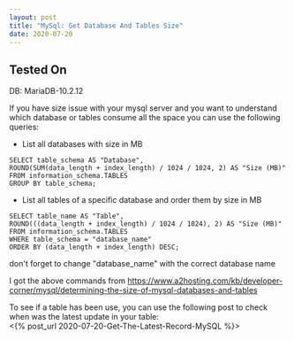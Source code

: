 ```yaml
---
layout: post
title: "MySql: Get Database And Tables Size"
date: 2020-07-20
---
```


## Tested On

DB: MariaDB-10.2.12

If you have size issue with your mysql server and you want to understand which database or tables consume all the space you can use the following queries:

* List all databases with size in MB

```
SELECT table_schema AS "Database",
ROUND(SUM(data_length + index_length) / 1024 / 1024, 2) AS "Size (MB)"
FROM information_schema.TABLES
GROUP BY table_schema;
```

* List all tables of a specific database and order them by size in MB

```
SELECT table_name AS "Table",
ROUND(((data_length + index_length) / 1024 / 1024), 2) AS "Size (MB)"
FROM information_schema.TABLES
WHERE table_schema = "database_name"
ORDER BY (data_length + index_length) DESC;
```

don't forget to change "database_name" with the correct database name

I got the above commands from <https://www.a2hosting.com/kb/developer-corner/mysql/determining-the-size-of-mysql-databases-and-tables>

To see if a table has been use, you can use the following post to check when was the latest update in your table:  
<{% post_url 2020-07-20-Get-The-Latest-Record-MySQL %}>
